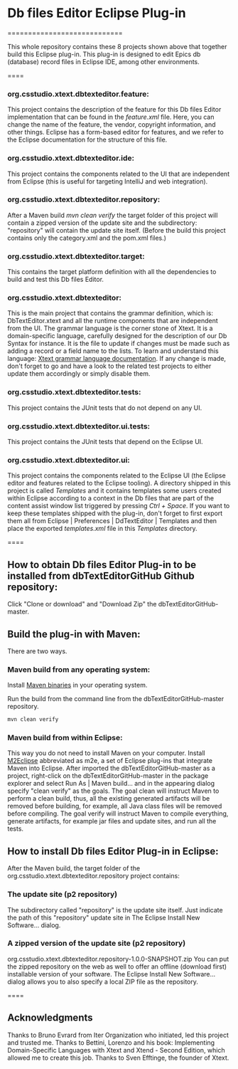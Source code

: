# Db files Editor Eclipse Plug-in
============================

This whole repository contains these 8 projects shown above that together build this Eclipse plug-in.
This plug-in is designed to edit Epics db (database) record files in Eclipse IDE, among other environments.

====

### org.csstudio.xtext.dbtexteditor.feature:
This project contains the description of the feature for this Db files Editor
implementation that can be found in the *feature.xml* file. Here, you can change
the name of the feature, the vendor, copyright information, and other things.
Eclipse has a form-based editor for features, and we refer to the Eclipse
documentation for the structure of this file.

### org.csstudio.xtext.dbtexteditor.ide:
This project contains the components related to the UI that are independent from
Eclipse (this is useful for targeting IntelliJ and web integration).

### org.csstudio.xtext.dbtexteditor.repository:
After a Maven build *mvn clean verify* the target folder of this project will
contain a zipped version of the update site and the subdirectory: "repository"
will contain the update site itself. (Before the build this project contains
only the category.xml and the pom.xml files.)

### org.csstudio.xtext.dbtexteditor.target:
This contains the target platform definition with all the dependencies to build
and test this Db files Editor.

### org.csstudio.xtext.dbtexteditor:
This is the main project that contains the grammar definition, which is:
DbTextEditor.xtext and all the runtime components that are independent from the
UI. The grammar language is the corner stone of Xtext. It is a domain-specific
language, carefully designed for the description of our Db Syntax for instance.
It is the file to update if changes must be made such as adding a record or a
field name to the lists. To learn and understand this language: [Xtext grammar language documentation](https://www.eclipse.org/Xtext/documentation/301_grammarlanguage.html).
If any change is made, don't forget to go and have a look to the related test projects
to either update them accordingly or simply disable them.

### org.csstudio.xtext.dbtexteditor.tests:
This project contains the JUnit tests that do not depend on any UI.

### org.csstudio.xtext.dbtexteditor.ui.tests:
This project contains the JUnit tests that depend on the Eclipse UI.

### org.csstudio.xtext.dbtexteditor.ui:
This project contains the components related to the Eclipse UI (the Eclipse editor and
features related to the Eclipse tooling). A directory shipped in this project is
called *Templates* and it contains templates some users created within Eclipse according to a
context in the Db files that are part of the content assist window list triggered by
pressing *Ctrl + Space*. If you want to keep these templates shipped with the plug-in,
don't forget to first export them all from Eclipse | Preferences | DdTextEditor | Templates and
then place the exported *templates.xml* file in this *Templates* directory.

====
## How to obtain Db files Editor Plug-in to be installed from dbTextEditorGitHub Github repository:

Click "Clone or download" and "Download Zip" the dbTextEditorGitHub-master.

## Build the plug-in with Maven:

There are two ways.

### Maven build from any operating system:

Install [Maven binaries](https://maven.apache.org/) in your operating system.

Run the build from the command line from the dbTextEditorGitHub-master
repository.

```bash
mvn clean verify
```
### Maven build from within Eclipse:

This way you do not need to install Maven on your computer.
Install [M2Eclipse](https://www.eclipse.org/m2e/) abbreviated as m2e, a set of
Eclipse plug-ins that integrate Maven into Eclipse. After imported the
dbTextEditorGitHub-master as a project, right-click on the
dbTextEditorGitHub-master in the package explorer and select Run As | Maven build…
and in the appearing dialog specify "clean verify" as the goals.
The goal clean will instruct Maven to perform a clean build, thus, all the
existing generated artifacts will be removed before building, for example, all
Java class files will be removed before compiling. The goal verify will instruct
Maven to compile everything, generate artifacts, for example jar files and
update sites, and run all the tests.


## How to install Db files Editor Plug-in in Eclipse:

After the Maven build, the target folder of the org.csstudio.xtext.dbtexteditor.repository project
contains:

### The update site (p2 repository)
The subdirectory called "repository" is the update site itself.
Just indicate the path of this "repository" update site in The Eclipse Install
New Software... dialog.

### A zipped version of the update site (p2 repository)
org.csstudio.xtext.dbtexteditor.repository-1.0.0-SNAPSHOT.zip You can put the
zipped repository on the web as well to offer an offline (download first) installable version of
your software. The Eclipse Install New Software... dialog allows you to also
specify a local ZIP file as the repository.


====

## Acknowledgments
Thanks to Bruno Evrard from Iter Organization who initiated, led this project and trusted me.
Thanks to Bettini, Lorenzo and his book: Implementing Domain-Specific Languages with Xtext
and Xtend - Second Edition, which allowed me to create this job.
Thanks to Sven Efftinge, the founder of Xtext.
